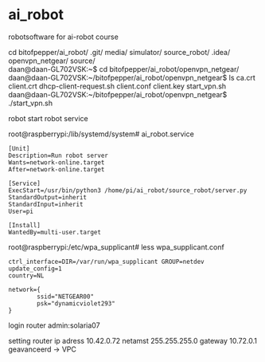 # ai_robot
robotsoftware  for ai-robot course

 cd bitofpepper/ai_robot/
.git/            media/           simulator/       source_robot/
.idea/           openvpn_netgear/ source/          
daan@daan-GL702VSK:~$ cd bitofpepper/ai_robot/openvpn_netgear/
daan@daan-GL702VSK:~/bitofpepper/ai_robot/openvpn_netgear$ ls
ca.crt       client.crt  dhcp-client-request.sh
client.conf  client.key  start_vpn.sh
daan@daan-GL702VSK:~/bitofpepper/ai_robot/openvpn_netgear$ ./start_vpn.sh 


robot start robot service

root@raspberrypi:/lib/systemd/system# 
ai_robot.service
```
[Unit]
Description=Run robot server
Wants=network-online.target
After=network-online.target

[Service]
ExecStart=/usr/bin/python3 /home/pi/ai_robot/source_robot/server.py
StandardOutput=inherit
StandardInput=inherit
User=pi

[Install]
WantedBy=multi-user.target
```
root@raspberrypi:/etc/wpa_supplicant# less wpa_supplicant.conf 
```
ctrl_interface=DIR=/var/run/wpa_supplicant GROUP=netdev
update_config=1
country=NL

network={
        ssid="NETGEAR00"
        psk="dynamicviolet293"
}

```
login router
admin:solaria07

setting router
ip adress 10.42.0.72
netamst 255.255.255.0
gateway 10.72.0.1
geavanceerd -> VPC




